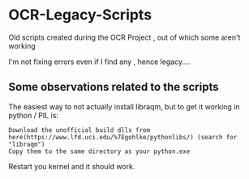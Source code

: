 # OCR-Legacy-Scripts
Old scripts created during the OCR Project , out of which some aren't working

I'm not fixing errors even if I find any , hence legacy....


## Some observations related to the scripts 

The easiest way to not actually install libraqm, but to get it working in python / PIL is:

    Download the unofficial build dlls from here(https://www.lfd.uci.edu/%7Egohlke/pythonlibs/) (search for "libraqm")
    Copy them to the same directory as your python.exe

Restart you kernel and it should work.

